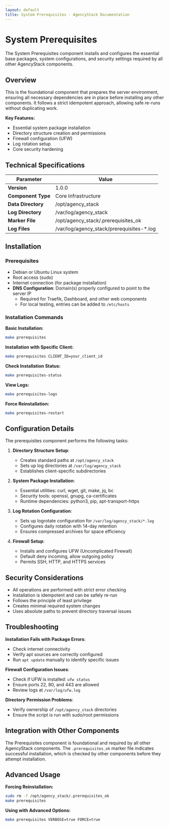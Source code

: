 ```yaml
---
layout: default
title: System Prerequisites - AgencyStack Documentation
---
```


# System Prerequisites

The System Prerequisites component installs and configures the essential base packages, system configurations, and security settings required by all other AgencyStack components.

## Overview

This is the foundational component that prepares the server environment, ensuring all necessary dependencies are in place before installing any other components. It follows a strict idempotent approach, allowing safe re-runs without duplicating work.

**Key Features:**
- Essential system package installation
- Directory structure creation and permissions
- Firewall configuration (UFW)
- Log rotation setup
- Core security hardening

## Technical Specifications

| Parameter | Value |
|-----------|-------|
| **Version** | 1.0.0 |
| **Component Type** | Core Infrastructure |
| **Data Directory** | /opt/agency_stack |
| **Log Directory** | /var/log/agency_stack |
| **Marker File** | /opt/agency_stack/.prerequisites_ok |
| **Log Files** | /var/log/agency_stack/prerequisites-*.log |

## Installation

### Prerequisites

- Debian or Ubuntu Linux system
- Root access (sudo)
- Internet connection (for package installation)
- **DNS Configuration**: Domain(s) properly configured to point to the server IP
  - Required for Traefik, Dashboard, and other web components
  - For local testing, entries can be added to `/etc/hosts`

### Installation Commands

**Basic Installation:**
```bash
make prerequisites
```

**Installation with Specific Client:**
```bash
make prerequisites CLIENT_ID=your_client_id
```

**Check Installation Status:**
```bash
make prerequisites-status
```

**View Logs:**
```bash
make prerequisites-logs
```

**Force Reinstallation:**
```bash
make prerequisites-restart
```

## Configuration Details

The prerequisites component performs the following tasks:

1. **Directory Structure Setup**:
   - Creates standard paths at `/opt/agency_stack`
   - Sets up log directories at `/var/log/agency_stack`
   - Establishes client-specific subdirectories

2. **System Package Installation**:
   - Essential utilities: curl, wget, git, make, jq, bc
   - Security tools: openssl, gnupg, ca-certificates
   - Runtime dependencies: python3, pip, apt-transport-https

3. **Log Rotation Configuration**:
   - Sets up logrotate configuration for `/var/log/agency_stack/*.log`
   - Configures daily rotation with 14-day retention
   - Ensures compressed archives for space efficiency

4. **Firewall Setup**:
   - Installs and configures UFW (Uncomplicated Firewall)
   - Default deny incoming, allow outgoing policy
   - Permits SSH, HTTP, and HTTPS services

## Security Considerations

- All operations are performed with strict error checking
- Installation is idempotent and can be safely re-run
- Follows the principle of least privilege
- Creates minimal required system changes
- Uses absolute paths to prevent directory traversal issues

## Troubleshooting

**Installation Fails with Package Errors**:
- Check internet connectivity
- Verify apt sources are correctly configured
- Run `apt update` manually to identify specific issues

**Firewall Configuration Issues**:
- Check if UFW is installed: `ufw status`
- Ensure ports 22, 80, and 443 are allowed
- Review logs at `/var/log/ufw.log`

**Directory Permission Problems**:
- Verify ownership of `/opt/agency_stack` directories
- Ensure the script is run with sudo/root permissions

## Integration with Other Components

The Prerequisites component is foundational and required by all other AgencyStack components. The `.prerequisites_ok` marker file indicates successful installation, which is checked by other components before they attempt installation.

## Advanced Usage

**Forcing Reinstallation:**
```bash
sudo rm -f /opt/agency_stack/.prerequisites_ok
make prerequisites
```

**Using with Advanced Options:**
```bash
make prerequisites VERBOSE=true FORCE=true
```
